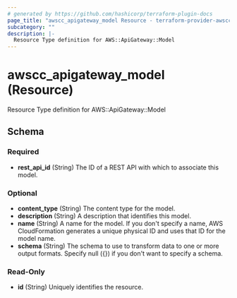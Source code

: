 ```yaml
---
# generated by https://github.com/hashicorp/terraform-plugin-docs
page_title: "awscc_apigateway_model Resource - terraform-provider-awscc"
subcategory: ""
description: |-
  Resource Type definition for AWS::ApiGateway::Model
---
```


# awscc_apigateway_model (Resource)

Resource Type definition for AWS::ApiGateway::Model



<!-- schema generated by tfplugindocs -->
## Schema

### Required

- **rest_api_id** (String) The ID of a REST API with which to associate this model.

### Optional

- **content_type** (String) The content type for the model.
- **description** (String) A description that identifies this model.
- **name** (String) A name for the model. If you don't specify a name, AWS CloudFormation generates a unique physical ID and uses that ID for the model name.
- **schema** (String) The schema to use to transform data to one or more output formats. Specify null ({}) if you don't want to specify a schema.

### Read-Only

- **id** (String) Uniquely identifies the resource.


